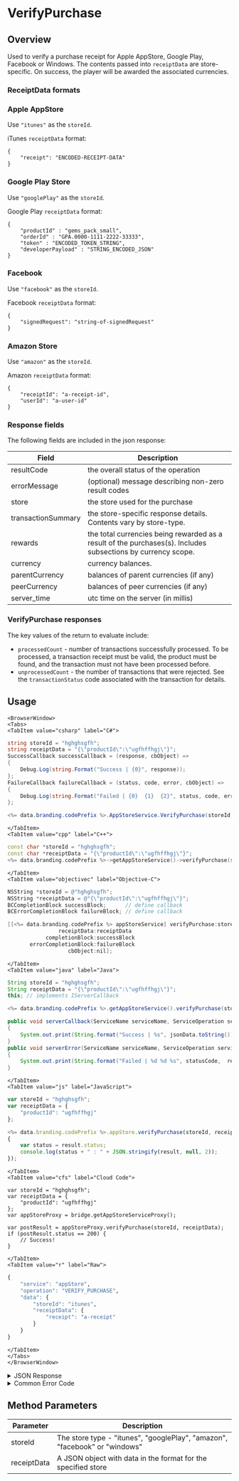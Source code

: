 # VerifyPurchase
## Overview
Used to verify a purchase receipt for Apple AppStore, Google Play, Facebook or Windows. The contents passed into `receiptData` are store-specific. On success, the player will be awarded the associated currencies.




### ReceiptData formats

### Apple AppStore

Use `"itunes"` as the `storeId`.

iTunes `receiptData` format:
```
{
    "receipt": "ENCODED-RECEIPT-DATA"
}
```

### Google Play Store

Use `"googlePlay"` as the `storeId`.

Google Play `receiptData` format:
```
{    
    "productId" : "gems_pack_small",
    "orderId" : "GPA.0000-1111-2222-33333",
    "token" : "ENCODED_TOKEN_STRING",
    "developerPayload" : "STRING_ENCODED_JSON"
}
```

### Facebook

Use `"facebook"` as the `storeId`.

Facebook `receiptData` format:
```
{
    "signedRequest": "string-of-signedRequest"
}
```

### Amazon Store

Use `"amazon"` as the `storeId`.

Amazon `receiptData` format:
```
{
    "receiptId": "a-receipt-id",
    "userId": "a-user-id"
}
```

### Response fields

The following fields are included in the json response:

Field | Description
----- | ------------
resultCode | the overall status of the operation
errorMessage | (optional) message describing non-zero result codes
store | the store used for the purchase
transactionSummary | the store-specific response details. Contents vary by store-type.
rewards | the total currencies being rewarded as a result of the purchases(s). Includes subsections by currency scope.
currency | currency balances. 
parentCurrency | balances of parent currencies (if any)
peerCurrency | balances of peer currencies (if any)
server_time | utc time on the server (in millis)


###  VerifyPurchase responses

The key values of the return to evaluate include:

* `processedCount` - number of transactions successfully processed. To be processed, a transaction receipt must be valid, the product must be found, and the transaction must not have been processed before.
* `unprocessedCount` - the number of transactions that were rejected. See the `transactionStatus` code associated with the transaction for details.


<PartialServop service_name="appStore" operation_name="VERIFY_PURCHASE" />

## Usage

```mdx-code-block
<BrowserWindow>
<Tabs>
<TabItem value="csharp" label="C#">
```

```csharp
string storeId = "hghghsgfh";
string receiptData = "{\"productId\":\"ugfhffhgj\"}";
SuccessCallback successCallback = (response, cbObject) =>
{
    Debug.Log(string.Format("Success | {0}", response));
};
FailureCallback failureCallback = (status, code, error, cbObject) =>
{
    Debug.Log(string.Format("Failed | {0}  {1}  {2}", status, code, error));
};

<%= data.branding.codePrefix %>.AppStoreService.VerifyPurchase(storeId, receiptData, successCallback, failureCallback);
```

```mdx-code-block
</TabItem>
<TabItem value="cpp" label="C++">
```

```cpp
const char *storeId = "hghghsgfh";
const char *receiptData = "{\"productId\":\"ugfhffhgj\"}";
<%= data.branding.codePrefix %>->getAppStoreService()->verifyPurchase(storeId, receiptData, this);
```

```mdx-code-block
</TabItem>
<TabItem value="objectivec" label="Objective-C">
```

```objectivec
NSString *storeId = @"hghghsgfh";
NSString *receiptData = @"{\"productId\":\"ugfhffhgj\"}";
BCCompletionBlock successBlock;      // define callback
BCErrorCompletionBlock failureBlock; // define callback

[[<%= data.branding.codePrefix %> appStoreService] verifyPurchase:storeId
                receiptData:receiptData
            completionBlock:successBlock
       errorCompletionBlock:failureBlock
                   cbObject:nil];
```

```mdx-code-block
</TabItem>
<TabItem value="java" label="Java">
```

```java
String storeId = "hghghsgfh";
String receiptData = "{\"productId\":\"ugfhffhgj\"}";
this; // implements IServerCallback

<%= data.branding.codePrefix %>.getAppStoreService().verifyPurchase(storeId, receiptData, this);

public void serverCallback(ServiceName serviceName, ServiceOperation serviceOperation, JSONObject jsonData)
{
    System.out.print(String.format("Success | %s", jsonData.toString()));
}
public void serverError(ServiceName serviceName, ServiceOperation serviceOperation, int statusCode, int reasonCode, String jsonError)
{
    System.out.print(String.format("Failed | %d %d %s", statusCode,  reasonCode, jsonError.toString()));
}
```

```mdx-code-block
</TabItem>
<TabItem value="js" label="JavaScript">
```

```javascript
var storeId = "hghghsgfh";
var receiptData = {
    "productId": "ugfhffhgj"
};

<%= data.branding.codePrefix %>.appStore.verifyPurchase(storeId, receiptData, result =>
{
	var status = result.status;
	console.log(status + " : " + JSON.stringify(result, null, 2));
});
```

```mdx-code-block
</TabItem>
<TabItem value="cfs" label="Cloud Code">
```

```cfscript
var storeId = "hghghsgfh";
var receiptData = {
    "productId": "ugfhffhgj"
};
var appStoreProxy = bridge.getAppStoreServiceProxy();

var postResult = appStoreProxy.verifyPurchase(storeId, receiptData);
if (postResult.status == 200) {
    // Success!
}
```

```mdx-code-block
</TabItem>
<TabItem value="r" label="Raw">
```

```r
{
	"service": "appStore",
	"operation": "VERIFY_PURCHASE",
	"data": {
		"storeId": "itunes",
		"receiptData": {
			"receipt": "a-receipt"
		}
	}
}
```

```mdx-code-block
</TabItem>
</Tabs>
</BrowserWindow>
```

<details>
<summary>JSON Response</summary>

```json
{
	"status": 200,
	"data": {
		"resultCode": 0,
		"errorMessage": null,
		"store": "itunes",
		"transactionSummary": {
			"processedCount": 1,
			"unprocessedCount": 1,
			"transactionDetails": [
				{
					"transactionId": "80000557199459",
					"itemId": "barBundle1Imp",
					"transactionResultCode": 0,
					"processed": true,
					"originalTransactionId": "80000557199459",
					"quantity": 1,
					"purchaseDateMs": 1550639146000,
					"productId": "...coinBundle1Imp",
					"purchaseDate": "2019-02-20 05:05:46 Etc/GMT",
					"rewards": {
						"extra": null,
						"currency": {
							"bar": 10,
							"coinMultiplier": 1
						}
					}
				},
				{
					"transactionId": "80000557201213",
					"itemId": "coinBundle2Imp",
					"transactionResultCode": 100,
					"processed": false,
					"originalTransactionId": "80000557201213",
					"quantity": 1,
					"purchaseDateMs": 1550639681000,
					"productId": "...coinBundle2Imp",
					"errorMessage": "Item already processed",
					"purchaseDate": "2019-02-20 05:14:41 Etc/GMT"
				}
			],
			"extra": {
				"appleReceipt": "stringified json receipt data"
			}
		},
		"rewards": {
			"currency": {
				"coins": 1000
			},
			"parentCurrency": {
				"awesomeMaster": {
					"rubies": 2000
				}
			},
			"peerCurrency": {
				"peerApp": {
					"rogerCurrency": 30
				}
			}
		},
		"currency": {
			"coins": {
				"balance": 1000,
				"purchased": 1000,
				"awarded": 0,
				"consumed": 0
			}
		},

		"parentCurrency": {
			"awesomeMaster": {
				"rubies": {
					"balance": 2000,
					"purchased": 2000,
					"awarded": 0,
					"consumed": 0
				}
			}
		},

		"peerCurrency": {
			"peerApp": {
				"rogerCurrency": {
					"balance": 30,
					"purchased": 30,
					"awarded": 0,
					"consumed": 0
				}
			}
		},

		"server_time": 1473325588695
	}
}
```
</details>

<details>
<summary>Common Error Code</summary>

### Status Codes
Code | Name | Description
---- | ---- | -----------
0 | RESULT_OK | Successfully verified, new currencies awarded.
100 | RESULT_FAILED_ALREADY_PROCESSED | Already verified and awarded currencies.
101 | RESULT_FAILED_APPSTORE_ERROR | Purchase error with the used app store. 
102 | RESULT_FAILED_PRODUCT_NOT_FOUND | Cannot locate the product in <%= data.branding.productName %> Product Inventory. *This is likely a configuration error in the <%= data.branding.productName %> product - double-check the price settings for the product.**
103 | RESULT_FAILED_UNKNOWN_ERROR | Unexpected error.
104 | RESULT_FAILED_CONFIGURATION_ERROR | Configuration error on the used app store.
105 | RESULT_FAILED_REQUEST_ERROR | Credential missing for used app store. Ensure Facebook or Stream credential is correct.

</details>


## Method Parameters
Parameter | Description
--------- | -----------
storeId | The store type - "itunes", "googlePlay", "amazon", "facebook" or "windows"
receiptData | A JSON object with data in the format for the specified store



